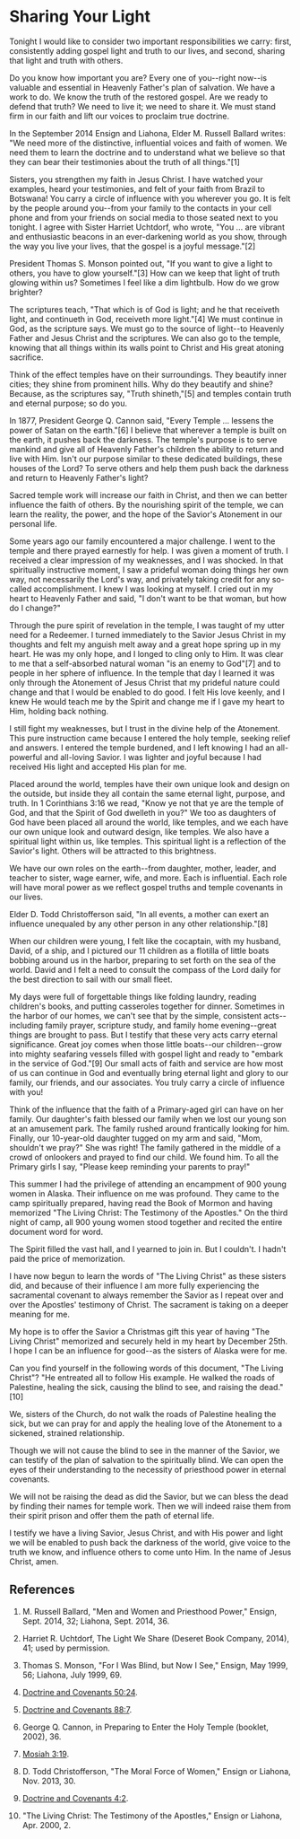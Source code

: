 # Sharing Your Light

Tonight I would like to consider two important responsibilities we carry:
first, consistently adding gospel light and truth to our lives, and second,
sharing that light and truth with others.

Do you know how important you are? Every one of you--right now--is valuable
and essential in Heavenly Father's plan of salvation. We have a work to do. We
know the truth of the restored gospel. Are we ready to defend that truth? We
need to live it; we need to share it. We must stand firm in our faith and lift
our voices to proclaim true doctrine.

In the September 2014 Ensign and Liahona, Elder M. Russell Ballard writes: "We
need more of the distinctive, influential voices and faith of women. We need
them to learn the doctrine and to understand what we believe so that they can
bear their testimonies about the truth of all things."[1]

Sisters, you strengthen my faith in Jesus Christ. I have watched your
examples, heard your testimonies, and felt of your faith from Brazil to
Botswana! You carry a circle of influence with you wherever you go. It is felt
by the people around you--from your family to the contacts in your cell phone
and from your friends on social media to those seated next to you tonight. I
agree with Sister Harriet Uchtdorf, who wrote, "You ... are vibrant and
enthusiastic beacons in an ever-darkening world as you show, through the way
you live your lives, that the gospel is a joyful message."[2]

President Thomas S. Monson pointed out, "If you want to give a light to
others, you have to glow yourself."[3] How can we keep that light of truth
glowing within us? Sometimes I feel like a dim lightbulb. How do we grow
brighter?

The scriptures teach, "That which is of God is light; and he that receiveth
light, and continueth in God, receiveth more light."[4] We must continue in
God, as the scripture says. We must go to the source of light--to Heavenly
Father and Jesus Christ and the scriptures. We can also go to the temple,
knowing that all things within its walls point to Christ and His great atoning
sacrifice.

Think of the effect temples have on their surroundings. They beautify inner
cities; they shine from prominent hills. Why do they beautify and shine?
Because, as the scriptures say, "Truth shineth,"[5] and temples contain truth
and eternal purpose; so do you.

In 1877, President George Q. Cannon said, "Every Temple ... lessens the power of
Satan on the earth."[6] I believe that wherever a temple is built on the
earth, it pushes back the darkness. The temple's purpose is to serve mankind
and give all of Heavenly Father's children the ability to return and live with
Him. Isn't our purpose similar to these dedicated buildings, these houses of
the Lord? To serve others and help them push back the darkness and return to
Heavenly Father's light?

Sacred temple work will increase our faith in Christ, and then we can better
influence the faith of others. By the nourishing spirit of the temple, we can
learn the reality, the power, and the hope of the Savior's Atonement in our
personal life.

Some years ago our family encountered a major challenge. I went to the temple
and there prayed earnestly for help. I was given a moment of truth. I received
a clear impression of my weaknesses, and I was shocked. In that spiritually
instructive moment, I saw a prideful woman doing things her own way, not
necessarily the Lord's way, and privately taking credit for any so-called
accomplishment. I knew I was looking at myself. I cried out in my heart to
Heavenly Father and said, "I don't want to be that woman, but how do I
change?"

Through the pure spirit of revelation in the temple, I was taught of my utter
need for a Redeemer. I turned immediately to the Savior Jesus Christ in my
thoughts and felt my anguish melt away and a great hope spring up in my heart.
He was my only hope, and I longed to cling only to Him. It was clear to me
that a self-absorbed natural woman "is an enemy to God"[7] and to people in
her sphere of influence. In the temple that day I learned it was only through
the Atonement of Jesus Christ that my prideful nature could change and that I
would be enabled to do good. I felt His love keenly, and I knew He would teach
me by the Spirit and change me if I gave my heart to Him, holding back
nothing.

I still fight my weaknesses, but I trust in the divine help of the Atonement.
This pure instruction came because I entered the holy temple, seeking relief
and answers. I entered the temple burdened, and I left knowing I had an all-
powerful and all-loving Savior. I was lighter and joyful because I had
received His light and accepted His plan for me.

Placed around the world, temples have their own unique look and design on the
outside, but inside they all contain the same eternal light, purpose, and
truth. In 1 Corinthians 3:16 we read, "Know ye not that ye are the temple of
God, and that the Spirit of God dwelleth in you?" We too as daughters of God
have been placed all around the world, like temples, and we each have our own
unique look and outward design, like temples. We also have a spiritual light
within us, like temples. This spiritual light is a reflection of the Savior's
light. Others will be attracted to this brightness.

We have our own roles on the earth--from daughter, mother, leader, and teacher
to sister, wage earner, wife, and more. Each is influential. Each role will
have moral power as we reflect gospel truths and temple covenants in our
lives.

Elder D. Todd Christofferson said, "In all events, a mother can exert an
influence unequaled by any other person in any other relationship."[8]

When our children were young, I felt like the cocaptain, with my husband,
David, of a ship, and I pictured our 11 children as a flotilla of little boats
bobbing around us in the harbor, preparing to set forth on the sea of the
world. David and I felt a need to consult the compass of the Lord daily for
the best direction to sail with our small fleet.

My days were full of forgettable things like folding laundry, reading
children's books, and putting casseroles together for dinner. Sometimes in the
harbor of our homes, we can't see that by the simple, consistent acts--
including family prayer, scripture study, and family home evening--great
things are brought to pass. But I testify that these very acts carry eternal
significance. Great joy comes when those little boats--our children--grow into
mighty seafaring vessels filled with gospel light and ready to "embark in the
service of God."[9] Our small acts of faith and service are how most of us can
continue in God and eventually bring eternal light and glory to our family,
our friends, and our associates. You truly carry a circle of influence with
you!

Think of the influence that the faith of a Primary-aged girl can have on her
family. Our daughter's faith blessed our family when we lost our young son at
an amusement park. The family rushed around frantically looking for him.
Finally, our 10-year-old daughter tugged on my arm and said, "Mom, shouldn't
we pray?" She was right! The family gathered in the middle of a crowd of
onlookers and prayed to find our child. We found him. To all the Primary girls
I say, "Please keep reminding your parents to pray!"

This summer I had the privilege of attending an encampment of 900 young women
in Alaska. Their influence on me was profound. They came to the camp
spiritually prepared, having read the Book of Mormon and having memorized "The
Living Christ: The Testimony of the Apostles." On the third night of camp, all
900 young women stood together and recited the entire document word for word.

The Spirit filled the vast hall, and I yearned to join in. But I couldn't. I
hadn't paid the price of memorization.

I have now begun to learn the words of "The Living Christ" as these sisters
did, and because of their influence I am more fully experiencing the
sacramental covenant to always remember the Savior as I repeat over and over
the Apostles' testimony of Christ. The sacrament is taking on a deeper meaning
for me.

My hope is to offer the Savior a Christmas gift this year of having "The
Living Christ" memorized and securely held in my heart by December 25th. I
hope I can be an influence for good--as the sisters of Alaska were for me.

Can you find yourself in the following words of this document, "The Living
Christ"? "He entreated all to follow His example. He walked the roads of
Palestine, healing the sick, causing the blind to see, and raising the
dead."[10]

We, sisters of the Church, do not walk the roads of Palestine healing the
sick, but we can pray for and apply the healing love of the Atonement to a
sickened, strained relationship.

Though we will not cause the blind to see in the manner of the Savior, we can
testify of the plan of salvation to the spiritually blind. We can open the
eyes of their understanding to the necessity of priesthood power in eternal
covenants.

We will not be raising the dead as did the Savior, but we can bless the dead
by finding their names for temple work. Then we will indeed raise them from
their spirit prison and offer them the path of eternal life.

I testify we have a living Savior, Jesus Christ, and with His power and light
we will be enabled to push back the darkness of the world, give voice to the
truth we know, and influence others to come unto Him. In the name of Jesus
Christ, amen.

## References

  1. M. Russell Ballard, "Men and Women and Priesthood Power," Ensign, Sept. 2014, 32; Liahona, Sept. 2014, 36.

  2. Harriet R. Uchtdorf, The Light We Share (Deseret Book Company, 2014), 41; used by permission.

  3. Thomas S. Monson, "For I Was Blind, but Now I See," Ensign, May 1999, 56; Liahona, July 1999, 69.

  4. [Doctrine and Covenants 50:24](https://www.lds.org/scriptures/dc-testament/dc/50.24?lang=eng#23).

  5. [Doctrine and Covenants 88:7](https://www.lds.org/scriptures/dc-testament/dc/88.7?lang=eng#6).

  6. George Q. Cannon, in Preparing to Enter the Holy Temple (booklet, 2002), 36.

  7. [Mosiah 3:19](https://www.lds.org/scriptures/bofm/mosiah/3.19?lang=eng#18).

  8. D. Todd Christofferson, "The Moral Force of Women," Ensign or Liahona, Nov. 2013, 30.

  9. [Doctrine and Covenants 4:2](https://www.lds.org/scriptures/dc-testament/dc/4.2?lang=eng#1).

  10. "The Living Christ: The Testimony of the Apostles," Ensign or Liahona, Apr. 2000, 2.


